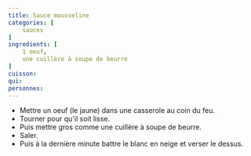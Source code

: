 ```yaml
---
title: Sauce mousseline
categories: [
    sauces
]
ingredients: [
    1 oeuf,
    une cuillère à soupe de beurre
]
cuisson: 
qui: 
personnes: 
---
```


* Mettre un oeuf (le jaune) dans une casserole au coin du feu.
* Tourner pour qu'il soit lisse.
* Puis mettre gros comme une cuillère à soupe de beurre.
* Saler.
* Puis à la dernière minute battre le blanc en neige et verser le dessus.